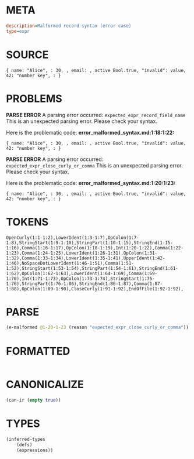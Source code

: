 # META
~~~ini
description=Malformed record syntax (error case)
type=expr
~~~
# SOURCE
~~~roc
{ name: "Alice", : 30, , email: , active Bool.true, "invalid": value, 42: "number key", : }
~~~
# PROBLEMS
**PARSE ERROR**
A parsing error occurred: `expected_expr_record_field_name`
This is an unexpected parsing error. Please check your syntax.

Here is the problematic code:
**error_malformed_syntax.md:1:18:1:22:**
```roc
{ name: "Alice", : 30, , email: , active Bool.true, "invalid": value, 42: "number key", : }
```


**PARSE ERROR**
A parsing error occurred: `expected_expr_close_curly_or_comma`
This is an unexpected parsing error. Please check your syntax.

Here is the problematic code:
**error_malformed_syntax.md:1:20:1:23:**
```roc
{ name: "Alice", : 30, , email: , active Bool.true, "invalid": value, 42: "number key", : }
```


# TOKENS
~~~zig
OpenCurly(1:1-1:2),LowerIdent(1:3-1:7),OpColon(1:7-1:8),StringStart(1:9-1:10),StringPart(1:10-1:15),StringEnd(1:15-1:16),Comma(1:16-1:17),OpColon(1:18-1:19),Int(1:20-1:22),Comma(1:22-1:23),Comma(1:24-1:25),LowerIdent(1:26-1:31),OpColon(1:31-1:32),Comma(1:33-1:34),LowerIdent(1:35-1:41),UpperIdent(1:42-1:46),NoSpaceDotLowerIdent(1:46-1:51),Comma(1:51-1:52),StringStart(1:53-1:54),StringPart(1:54-1:61),StringEnd(1:61-1:62),OpColon(1:62-1:63),LowerIdent(1:64-1:69),Comma(1:69-1:70),Int(1:71-1:73),OpColon(1:73-1:74),StringStart(1:75-1:76),StringPart(1:76-1:86),StringEnd(1:86-1:87),Comma(1:87-1:88),OpColon(1:89-1:90),CloseCurly(1:91-1:92),EndOfFile(1:92-1:92),
~~~
# PARSE
~~~clojure
(e-malformed @1-20-1-23 (reason "expected_expr_close_curly_or_comma"))
~~~
# FORMATTED
~~~roc

~~~
# CANONICALIZE
~~~clojure
(can-ir (empty true))
~~~
# TYPES
~~~clojure
(inferred-types
	(defs)
	(expressions))
~~~